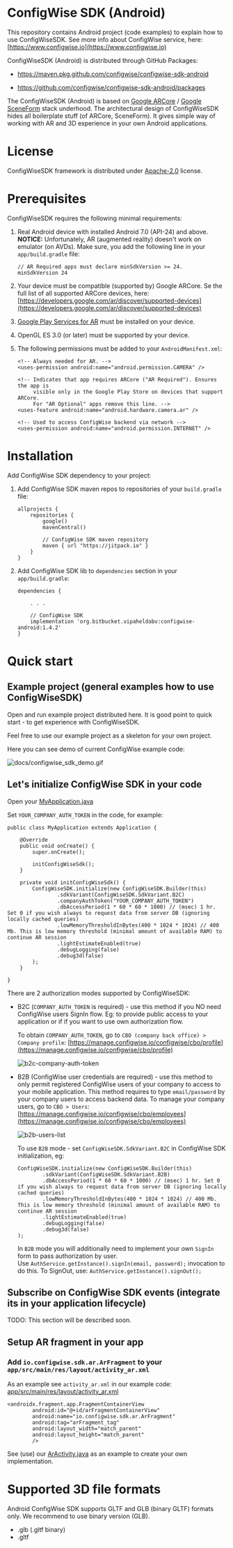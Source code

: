 # ConfigWise SDK (Android)

This repository contains Android project (code examples) to explain how to use ConfigWiseSDK.
See more info about ConfigWise service, here: [https://www.configwise.io](https://www.configwise.io)

ConfigWiseSDK (Android) is distributed through GitHub Packages:

  + https://maven.pkg.github.com/configwise/configwise-sdk-android
  
  + https://github.com/configwise/configwise-sdk-android/packages

The ConfigWiseSDK (Android) is based on [Google ARCore](https://developers.google.com/ar/reference) / [Google SceneForm](https://developers.google.com/sceneform/develop/) stack underhood.
The architectural design of ConfigWiseSDK hides all boilerplate stuff (of ARCore, SceneForm).
It gives simple way of working with AR and 3D experience in your own Android applications.


# License

ConfigWiseSDK framework is distributed under [Apache-2.0](LICENSE) license.


# Prerequisites

ConfigWiseSDK requires the following minimal requirements:

1. Real Android device with installed Android 7.0 (API-24) and above. **NOTICE:** Unfortunately, AR (augmented reality) doesn't work on emulator (on AVDs).
   Make sure, you add the following line in your `app/build.gradle` file:

   ```
   // AR Required apps must declare minSdkVersion >= 24.
   minSdkVersion 24
   ```

2. Your device must be compatible (supported by) Google ARCore. Se the full list of all supported ARCore devices, here: [https://developers.google.com/ar/discover/supported-devices](https://developers.google.com/ar/discover/supported-devices)

3. [Google Play Services for AR](https://play.google.com/store/apps/details?id=com.google.ar.core) must be installed on your device.

4. OpenGL ES 3.0 (or later) must be supported by your device.

5. The following permissions must be added to your `AndroidManifest.xml`:

    ```
    <!-- Always needed for AR. -->
    <uses-permission android:name="android.permission.CAMERA" />
   
    <!-- Indicates that app requires ARCore ("AR Required"). Ensures the app is
         visible only in the Google Play Store on devices that support ARCore.
         For "AR Optional" apps remove this line. -->
    <uses-feature android:name="android.hardware.camera.ar" />
   
    <!-- Used to access ConfigWise backend via network -->
    <uses-permission android:name="android.permission.INTERNET" />
    ```


# Installation

Add ConfigWise SDK dependency to your project:

1. Add ConfigWise SDK maven repos to repositories of your `build.gradle` file:

    ```
    allprojects {
        repositories {
            google()
            mavenCentral()
    
            // ConfigWise SDK maven repository
            maven { url "https://jitpack.io" }
        }
    }
    ```

2. Add ConfigWise SDK lib to `dependencies` section in your `app/build.gradle`:

    ```
    dependencies {
    
        . . .
   
        // ConfigWise SDK
        implementation 'org.bitbucket.vipaheldabv:configwise-android:1.4.2'
    } 
    ```


# Quick start

## Example project (general examples how to use ConfigWiseSDK)

Open and run example project distributed here. It is good point to quick start - to get experience with ConfigWiseSDK.

Feel free to use our example project as a skeleton for your own project.

Here you can see demo of current ConfigWise example code:

![docs/configwise_sdk_demo.gif](docs/configwise_sdk_demo.gif)

## Let's initialize ConfigWise SDK in your code

Open your [MyApplication.java](app/src/main/java/io/configwise/android/sdk_example/MyApplication.java)

Set `YOUR_COMPANY_AUTH_TOKEN` in the code, for example:

```
public class MyApplication extends Application {

    @Override
    public void onCreate() {
        super.onCreate();

        initConfigWiseSdk();
    }

    private void initConfigWiseSdk() {
        ConfigWiseSDK.initialize(new ConfigWiseSDK.Builder(this)
                .sdkVariant(ConfigWiseSDK.SdkVariant.B2C)
                .companyAuthToken("YOUR_COMPANY_AUTH_TOKEN")
                .dbAccessPeriod(1 * 60 * 60 * 1000) // (msec) 1 hr. Set 0 if you wish always to request data from server DB (ignoring locally cached queries)
                .lowMemoryThresholdInBytes(400 * 1024 * 1024) // 400 Mb. This is low memory threshold (minimal amount of available RAM) to continue AR session
                .lightEstimateEnabled(true)
                .debugLogging(false)
                .debug3d(false)
        );
    }

}
```

There are 2 authorization modes supported by ConfigWiseSDK:

- B2C (`COMPANY_AUTH_TOKEN` is required) - use this method if you NO need ConfigWise users SignIn flow.
Eg: to provide public access to your application or if if you want to use own authorization flow.

    To obtain `COMPANY_AUTH_TOKEN`, go to `CBO (company back office) > Company profile`: [https://manage.configwise.io/configwise/cbo/profile](https://manage.configwise.io/configwise/cbo/profile)

    ![b2c-company-auth-token](docs/b2c-compoany-auth-token.png)

- B2B (ConfigWise user credentials are required) - use this method to only permit registered ConfigWise users
of your company to access to your mobile application. This method requires to type `email/password` by your company users
to access backend data. To manage your company users, go to `CBO > Users`: [https://manage.configwise.io/configwise/cbo/employees](https://manage.configwise.io/configwise/cbo/employees)

    ![b2b-users-list](docs/b2b-users-list.png)

    To use `B2B` mode - set `ConfigWiseSDK.SdkVariant.B2C` in ConfigWise SDK initialization, eg:

    ```
    ConfigWiseSDK.initialize(new ConfigWiseSDK.Builder(this)
            .sdkVariant(ConfigWiseSDK.SdkVariant.B2B)
            .dbAccessPeriod(1 * 60 * 60 * 1000) // (msec) 1 hr. Set 0 if you wish always to request data from server DB (ignoring locally cached queries)
            .lowMemoryThresholdInBytes(400 * 1024 * 1024) // 400 Mb. This is low memory threshold (minimal amount of available RAM) to continue AR session
            .lightEstimateEnabled(true)
            .debugLogging(false)
            .debug3d(false)
    );  
    ```

    In `B2B` mode you will additionally need to implement your own `SignIn` form to pass authorization by user.  
    Use `AuthService.getInstance().signIn(email, password);` invocation to do this. To SignOut, use: `AuthService.getInstance().signOut();`

## Subscribe on ConfigWise SDK events (integrate its in your application lifecycle)

TODO: This section will be described soon.

## Setup AR fragment in your app

### Add `io.configwise.sdk.ar.ArFragment` to your `app/src/main/res/layout/activity_ar.xml`

As an example see `activity_ar.xml` in our example code: [app/src/main/res/layout/activity_ar.xml](app/src/main/res/layout/activity_ar.xml)

```
<androidx.fragment.app.FragmentContainerView
        android:id="@+id/arFragmentContainerView"
        android:name="io.configwise.sdk.ar.ArFragment"
        android:tag="arFragment_tag"
        android:layout_width="match_parent"
        android:layout_height="match_parent"
        />
```

See (use) our [ArActivity.java](app/src/main/java/io/configwise/android/sdk_example/controllers/ar/ArActivity.java) as an 
example to create your own implementation.


# Supported 3D file formats

Android ConfigWise SDK supports GLTF and GLB (binary GLTF) formats only. We recommend to use binary version (GLB).

- .glb (.gltf binary)
- .gltf
